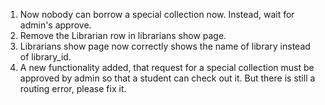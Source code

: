 1. Now nobody can borrow a special collection now. Instead, wait for admin's approve.
2. Remove the Librarian row in librarians show page.
3. Librarians show page now correctly shows the name of library instead of library_id.
4. A new functionality added, that request for a special collection must be approved by admin so that a student can check out it. But there is still a routing error, please fix it.
